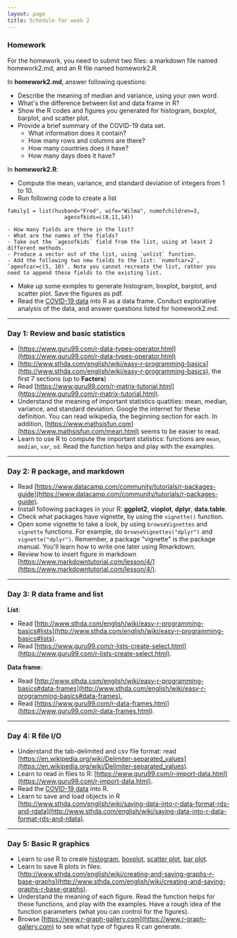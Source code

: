 ```yaml
---
layout: page
title: Schedule for week 2
---
```


### Homework

For the homework, you need to submit two files: a markdown file named homework2.md, and an R file named  homework2.R. 

In **homework2.md**, answer following questions: 

- Describe the meaning of median and variance, using your own word. 
- What's the difference between list and data frame in R?
- Show the R codes and figures you generated for histogram, boxplot, barplot, and scatter plot. 
- Provide a brief summary of the COVID-19 data set. 
	- What information does it contain? 
	- How many rows and columns are there? 
	- How many countries does it have? 
	- How many days does it have? 
 

In **homework2.R**:

- Compute the mean, variance, and standard deviation of integers from 1 to 10.
- Run following code to create a list 
```
family1 = list(husband="Fred", wife="Wilma", numofchildren=3,
				  agesofkids=c(8,11,14))
```
	- How many fields are there in the list?
	- What are the names of the fields?
	- Take out the `agesofkids` field from the list, using at least 2 different methods. 
	- Produce a vector out of the list, using `unlist` function.
	- Add the following two new fields to the list: `numofcar=2`, `ageofcar=c(5, 10)`. Note you cannot recreate the list, rather you need to append these fields to the existing list. 
                
- Make up some exmples to generate histogram, boxplot, barplot, and scatter plot. Save the figures as pdf. 
- Read the [COVID-19 data](data/covid_19_clean_complete.csv) into R as a data frame. Conduct explorative analysis of the data, and answer questions listed for homework2.md. 


***

### Day 1: Review and basic statistics
- [https://www.guru99.com/r-data-types-operator.html](https://www.guru99.com/r-data-types-operator.html)
- [http://www.sthda.com/english/wiki/easy-r-programming-basics](http://www.sthda.com/english/wiki/easy-r-programming-basics), the first 7 sections (up to **Factors**)
- Read [https://www.guru99.com/r-matrix-tutorial.html](https://www.guru99.com/r-matrix-tutorial.html).
- Understand the meaning of important statistics quatities: mean, median, variance, and standard deviation. Google the internet for these definition. You can read wikipedia, the beginning section for each. In addition, [https://www.mathsisfun.com](https://www.mathsisfun.com/mean.html) seems to be easier to read. 
- Learn to use R to compute the important statistics: functions are ``mean``, ``median``, ``var``, ``sd``. Read the function helps and play with the examples. 

***

### Day 2: R package, and markdown
- Read [https://www.datacamp.com/community/tutorials/r-packages-guide](https://www.datacamp.com/community/tutorials/r-packages-guide).
- Install following packages in your R: **ggplot2**, **vioplot**, **dplyr**, **data.table**.
- Check what packages have vignette, by using the `vignette()` function. 
- Open some vignette to take a look, by using `browseVignettes` and `vignette` functions. For example, do `browseVignettes("dplyr")` and `vignette("dplyr")`. Remember, a package "vignette" is the package manual. You'll learn how to write one later using Rmarkdown. 
- Review how to insert figure in markdown [https://www.markdowntutorial.com/lesson/4/](https://www.markdowntutorial.com/lesson/4/). 

***

### Day 3: R data frame and list 
**List**:

- Read [http://www.sthda.com/english/wiki/easy-r-programming-basics#lists](http://www.sthda.com/english/wiki/easy-r-programming-basics#lists). 
- Read [https://www.guru99.com/r-lists-create-select.html](https://www.guru99.com/r-lists-create-select.html). 

**Data frame**:

- Read [http://www.sthda.com/english/wiki/easy-r-programming-basics#data-frames](http://www.sthda.com/english/wiki/easy-r-programming-basics#data-frames), 
- Read [https://www.guru99.com/r-data-frames.html](https://www.guru99.com/r-data-frames.html). 

***

### Day 4: R file I/O

- Understand the tab-delimited and csv file format: read [https://en.wikipedia.org/wiki/Delimiter-separated_values](https://en.wikipedia.org/wiki/Delimiter-separated_values). 
- Learn to read in files to R: [https://www.guru99.com/r-import-data.html](https://www.guru99.com/r-import-data.html). 
- Read the [COVID-19 data](data/covid_19_clean_complete.csv) into R. 
- Learn to save and load objects in R [http://www.sthda.com/english/wiki/saving-data-into-r-data-format-rds-and-rdata](http://www.sthda.com/english/wiki/saving-data-into-r-data-format-rds-and-rdata). 

***

### Day 5: Basic R graphics

- Learn to use R to create [histogram](https://www.statmethods.net/graphs/density.html), [boxplot](https://www.statmethods.net/graphs/boxplot.html), [scatter plot](https://www.statmethods.net/graphs/scatterplot.html), [bar plot](https://www.statmethods.net/graphs/bar.html). 
- Learn to save R plots in files: [http://www.sthda.com/english/wiki/creating-and-saving-graphs-r-base-graphs](http://www.sthda.com/english/wiki/creating-and-saving-graphs-r-base-graphs). 
- Understand the meaning of each figure. Read the function helps for these functions, and play with the examples. Have a rough idea of the function parameters (what you can control for the figures).
- Browse [https://www.r-graph-gallery.com](https://www.r-graph-gallery.com) to see what type of figures R can generate. 
